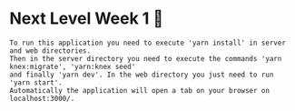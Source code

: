 # Next Level Week 1 🚀

    To run this application you need to execute 'yarn install' in server and web directories. 
    Then in the server directory you need to execute the commands 'yarn knex:migrate', 'yarn:knex seed' 
    and finally 'yarn dev'. In the web directory you just need to run 'yarn start'. 
    Automatically the application will open a tab on your browser on localhost:3000/.
